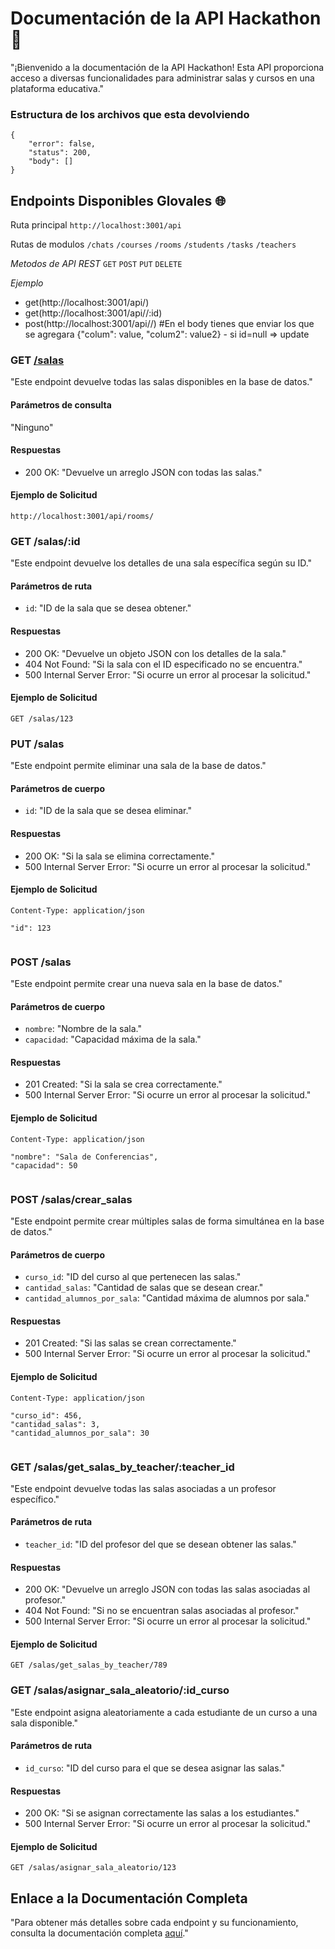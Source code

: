 # Documentación de la API Hackathon 📝

"¡Bienvenido a la documentación de la API Hackathon! Esta API proporciona acceso a diversas funcionalidades para administrar salas y cursos en una plataforma educativa."


### Estructura de los archivos que esta devolviendo

```
{
    "error": false,
    "status": 200,
    "body": []
}

```

## Endpoints Disponibles Glovales 🌐

Ruta principal
```http://localhost:3001/api```

Rutas de modulos
```/chats```
```/courses```
```/rooms```
```/students```
```/tasks```
```/teachers```


*Metodos de API REST*
```GET```
```POST```
```PUT```
```DELETE```

*Ejemplo*
- get(http://localhost:3001/api/<modules>)
- get(http://localhost:3001/api/<modules>/:id)
- post(http://localhost:3001/api/<modules>/)           #En el body tienes que enviar los que se agregara {"colum": value, "colum2": value2}  - si id=null => update



### GET [/salas](http://localhost:3001/api/rooms/)

"Este endpoint devuelve todas las salas disponibles en la base de datos."

#### Parámetros de consulta

"Ninguno"

#### Respuestas

- 200 OK: "Devuelve un arreglo JSON con todas las salas."

#### Ejemplo de Solicitud

```
http://localhost:3001/api/rooms/

```


### GET /salas/:id

"Este endpoint devuelve los detalles de una sala específica según su ID."

#### Parámetros de ruta

- `id`: "ID de la sala que se desea obtener."

#### Respuestas

- 200 OK: "Devuelve un objeto JSON con los detalles de la sala."
- 404 Not Found: "Si la sala con el ID especificado no se encuentra."
- 500 Internal Server Error: "Si ocurre un error al procesar la solicitud."

#### Ejemplo de Solicitud

```GET /salas/123```

### PUT /salas

"Este endpoint permite eliminar una sala de la base de datos."

#### Parámetros de cuerpo

- `id`: "ID de la sala que se desea eliminar."

#### Respuestas

- 200 OK: "Si la sala se elimina correctamente."
- 500 Internal Server Error: "Si ocurre un error al procesar la solicitud."

#### Ejemplo de Solicitud

```PUT /salas
Content-Type: application/json

```
    "id": 123
```
```

### POST /salas

"Este endpoint permite crear una nueva sala en la base de datos."

#### Parámetros de cuerpo

- `nombre`: "Nombre de la sala."
- `capacidad`: "Capacidad máxima de la sala."

#### Respuestas

- 201 Created: "Si la sala se crea correctamente."
- 500 Internal Server Error: "Si ocurre un error al procesar la solicitud."

#### Ejemplo de Solicitud

```POST /salas
Content-Type: application/json

```
    "nombre": "Sala de Conferencias",
    "capacidad": 50
```
```

### POST /salas/crear_salas

"Este endpoint permite crear múltiples salas de forma simultánea en la base de datos."

#### Parámetros de cuerpo

- `curso_id`: "ID del curso al que pertenecen las salas."
- `cantidad_salas`: "Cantidad de salas que se desean crear."
- `cantidad_alumnos_por_sala`: "Cantidad máxima de alumnos por sala."

#### Respuestas

- 201 Created: "Si las salas se crean correctamente."
- 500 Internal Server Error: "Si ocurre un error al procesar la solicitud."

#### Ejemplo de Solicitud

```POST /salas/crear_salas
Content-Type: application/json

```
    "curso_id": 456,
    "cantidad_salas": 3,
    "cantidad_alumnos_por_sala": 30
```
```

### GET /salas/get_salas_by_teacher/:teacher_id

"Este endpoint devuelve todas las salas asociadas a un profesor específico."

#### Parámetros de ruta

- `teacher_id`: "ID del profesor del que se desean obtener las salas."

#### Respuestas

- 200 OK: "Devuelve un arreglo JSON con todas las salas asociadas al profesor."
- 404 Not Found: "Si no se encuentran salas asociadas al profesor."
- 500 Internal Server Error: "Si ocurre un error al procesar la solicitud."

#### Ejemplo de Solicitud

```GET /salas/get_salas_by_teacher/789```

### GET /salas/asignar_sala_aleatorio/:id_curso

"Este endpoint asigna aleatoriamente a cada estudiante de un curso a una sala disponible."

#### Parámetros de ruta

- `id_curso`: "ID del curso para el que se desea asignar las salas."

#### Respuestas

- 200 OK: "Si se asignan correctamente las salas a los estudiantes."
- 500 Internal Server Error: "Si ocurre un error al procesar la solicitud."

#### Ejemplo de Solicitud

```GET /salas/asignar_sala_aleatorio/123```

## Enlace a la Documentación Completa

"Para obtener más detalles sobre cada endpoint y su funcionamiento, consulta la documentación completa [aquí](https://example.com)."



